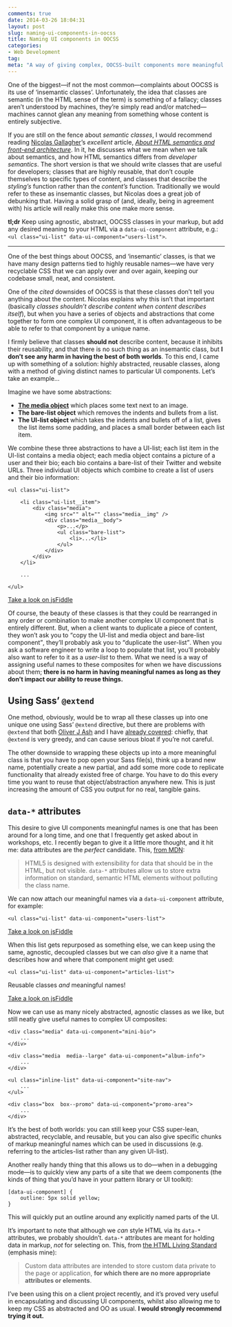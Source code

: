```yaml
---
comments: true
date: 2014-03-26 18:04:31
layout: post
slug: naming-ui-components-in-oocss
title: Naming UI components in OOCSS
categories:
- Web Development
tag:
meta: "A way of giving complex, OOCSS-built components more meaningful names"
---
```


One of the biggest—if not the most common—complaints about OOCSS is its use of
‘insemantic classes’. Unfortunately, the idea that classes are semantic (in the
HTML sense of the term) is something of a fallacy; classes aren’t understood by
machines, they’re simply read and/or matched—machines cannot glean any meaning
from something whose content is entirely subjective.

If you are still on the fence about <i>semantic classes</i>, I would recommend
reading [Nicolas Gallagher](https://twitter.com/necolas)’s _excellent_ article,
[<cite>About HTML semantics and front-end architecture</cite>](http://nicolasgallagher.com/about-html-semantics-front-end-architecture/).
In it, he discusses what we mean when we talk about semantics, and how HTML
semantics differs from <i>developer semantics</i>. The short version is that we
should write classes that are useful for developers; classes that are highly
reusable, that don’t couple themselves to specific types of content, and classes
that describe the _styling’s_ function rather than the _content’s_ function.
Traditionally we would refer to these as insemantic classes, but Nicolas does a
great job of debunking that. Having a solid grasp of (and, ideally, being in
agreement with) his article will really make this one make more sense.

**tl;dr** Keep using agnostic, abstract, OOCSS classes in your markup, but add
any desired meaning to your HTML via a `data-ui-component` attribute, e.g.:
`<ul class="ui-list" data-ui-component="users-list">`.

---

One of the best things about OOCSS, and ‘insemantic’ classes, is that we have
many design patterns tied to highly reusable names—we have very recyclable CSS
that we can apply over and over again, keeping our codebase small, neat, and
consistent.

One of the _cited_ downsides of OOCSS is that these classes don’t tell you
anything about the content. Nicolas explains why this isn’t that important
(basically <i>classes shouldn’t describe content when content describes
itself</i>), but when you have a series of objects and abstractions that come
together to form one complex UI component, it is often advantageous to be able
to refer to that component by a unique name.

I firmly believe that classes **should not** describe content, because it
inhibits their reusability, and that there is no such thing as an insemantic
class, but **I don’t see any harm in having the best of both worlds**. To this
end, I came up with something of a solution: highly abstracted, reusable
classes, along with a method of giving distinct names to particular UI
components. Let’s take an example…

Imagine we have some abstractions:

* **[The media object](http://www.stubbornella.org/content/2010/06/25/the-media-object-saves-hundreds-of-lines-of-code/)**
  which places some text next to an image.
* **The bare-list object** which removes the indents and bullets from a list.
* **The UI-list object** which takes the indents and bullets off of a list,
  gives the list items some padding, and places a small border between each list
  item.

We combine these three abstractions to have a UI-list; each list item in the
UI-list contains a media object; each media object contains a picture of a user
and their bio; each bio contains a bare-list of their Twitter and website URLs.
Three individual UI objects which combine to create a list of users and their
bio information:

    <ul class="ui-list">

        <li class="ui-list__item">
            <div class="media">
                <img src="" alt="" class="media__img" />
                <div class="media__body">
                    <p>...</p>
                    <ul class="bare-list">
                        <li>...</li>
                    </ul>
                </div>
            </div>
        </li>

        ...

    </ul>

[Take a look on jsFiddle](http://jsfiddle.net/csswizardry/f9hvs)

Of course, the beauty of these classes is that they could be rearranged in any
order or combination to make another complex UI component that is entirely
different.  But, when a client wants to duplicate a piece of content, they won’t
ask you to <q>copy the UI-list and media object and bare-list component</q>,
they’ll probably ask you to <q>duplicate the user-list</q>. When you ask a
software engineer to write a loop to populate that list, you’ll probably also
want to refer to it as a <i>user-list</i> to them. What we need is a way of
assigning useful names to these composites for when we have discussions about
them; **there is no harm in having meaningful names as long as they don’t impact
our ability to reuse things.**

## Using Sass’ `@extend`

One method, obviously, would be to wrap all these classes up into one unique one
using Sass’ `@extend` directive, but there are problems with `@extend` that both
[Oliver J Ash](http://oliverjash.me/2012/09/07/methods-for-modifying-objects-in-oocss.html)
and I have [already covered](http://csswizardry.com/2014/01/extending-silent-classes-in-sass/):
chiefly, that `@extend` is very greedy, and can cause serious bloat if you’re
not careful.

The other downside to wrapping these objects up into a more meaningful class is
that you have to pop open your Sass file(s), think up a brand new name,
potentially create a new partial, and add some more code to replicate
functionality that already existed free of charge. You have to do this every
time you want to reuse that object/abstraction anywhere new. This is just
increasing the amount of CSS you output for no real, tangible gains.

## `data-*` attributes

This desire to give UI components meaningful names is one that has been around
for a long time, and one that I frequently get asked about in workshops, etc. I
recently began to give it a little more thought, and it hit me: data attributes
are the _perfect_ candidate. This, [from
MDN](https://developer.mozilla.org/en-US/docs/Web/Guide/HTML/Using_data_attributes):

> HTML5 is designed with extensibility for data that should be in the HTML, but
> not visible. `data-*` attributes allow us to store extra information on
> standard, semantic HTML elements without polluting the class name.

We can now attach our meaningful names via a `data-ui-component` attribute, for
example:

    <ul class="ui-list" data-ui-component="users-list">

[Take a look on jsFiddle](http://jsfiddle.net/csswizardry/f9hvs/1)

When this list gets repurposed as something else, we can keep using the same,
agnostic, decoupled classes but we can _also_ give it a name that describes how
and where that component might get used:

    <ul class="ui-list" data-ui-component="articles-list">

Reusable classes _and_ meaningful names!

[Take a look on jsFiddle](http://jsfiddle.net/csswizardry/f9hvs/2)

Now we can use as many nicely abstracted, agnostic classes as we like, but still
neatly give useful names to complex UI composites:

    <div class="media" data-ui-component="mini-bio">
        ...
    </div>

    <div class="media  media--large" data-ui-component="album-info">
        ...
    </div>

    <ul class="inline-list" data-ui-component="site-nav">
        ...
    </ul>

    <div class="box  box--promo" data-ui-component="promo-area">
        ...
    </div>

It’s the best of both worlds: you can still keep your CSS super-lean,
abstracted, recyclable, and reusable, but you can also give specific chunks of
markup meaningful names which can be used in discussions (e.g. referring to the
articles-list rather than any given UI-list).

Another really handy thing that this allows us to do—when in a debugging mode—is
to quickly view any parts of a site that we deem components (the kinds of thing
that you’d have in your pattern library or UI toolkit):

    [data-ui-component] {
        outline: 5px solid yellow;
    }

This will quickly put an outline around any explicitly named parts of the UI.

It’s important to note that although we _can_ style HTML via its `data-*`
attributes, we probably shouldn’t. `data-*` attributes are meant for holding
data in markup, _not_ for selecting on. This, from [the HTML Living
Standard](http://www.whatwg.org/specs/web-apps/current-work/multipage/elements.html#custom-data-attribute)
(emphasis mine):

> Custom data attributes are intended to store custom data private to the page
> or application, **for which there are no more appropriate attributes or
> elements**.

I’ve been using this on a client project recently, and it’s proved very useful
in encapsulating and discussing UI components, whilst also allowing me to keep
my CSS as abstracted and OO as usual. **I would strongly recommend trying it
out.**
